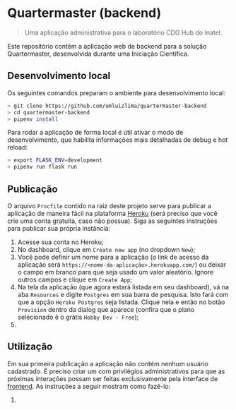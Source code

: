 # Quartermaster (backend)
> Uma aplicação administrativa para o laboratório CDG Hub do Inatel.

Este repositório contém a aplicação web de backend para a solução Quartermaster,
desenvolvida durante uma Iniciação Científica.

## Desenvolvimento local

Os seguintes comandos preparam o ambiente para desenvolvimento local:
```sh
> git clone https://github.com/umluizlima/quartermaster-backend
> cd quartermaster-backend
> pipenv install
```

Para rodar a aplicação de forma local é útil ativar o modo de desenvolvimento, que habilita informações mais detalhadas de debug e hot reload:
```sh
> export FLASK_ENV=development
> pipenv run flask run
```

## Publicação

O arquivo `Procfile` contido na raiz deste projeto serve para publicar a aplicação de maneira fácil na plataforma [Heroku](https://heroku.com) (será preciso que você
crie uma conta gratuita, caso não possua). Siga as seguintes instruções para publicar sua própria instância:

1. Acesse sua conta no Heroku;
2. No dashboard, clique em `Create new app` (no dropdown `New`);
3. Você pode definir um nome para a aplicação (o link de acesso da aplicação será `https://<nome-da-aplicação>.herokuapp.com/`) ou deixar o campo em branco para que seja usado um valor aleatório. Ignore outros campos e clique em `Create App`;
4. Na tela da aplicação (que agora estará listada em seu dashboard), vá na aba `Resources` e digite `Postgres` em sua barra de pesquisa. Isto fará com que a opção `Heroku Postgres` seja listada. Clique nela e então no botão `Provision` dentro da dialog que aparece (confira que o plano selecionado é o grátis `Hobby Dev - Free`);
5.

## Utilização

Em sua primeira publicação a aplicação não contém nenhum usuário cadastrado. É preciso criar um com privilégios administrativos para que as próximas interações possam ser feitas exclusivamente pela interface de [frontend](https://github.com/umluizlima/quartermaster-frontend). As instruções a seguir mostram como fazê-lo:

1. 
